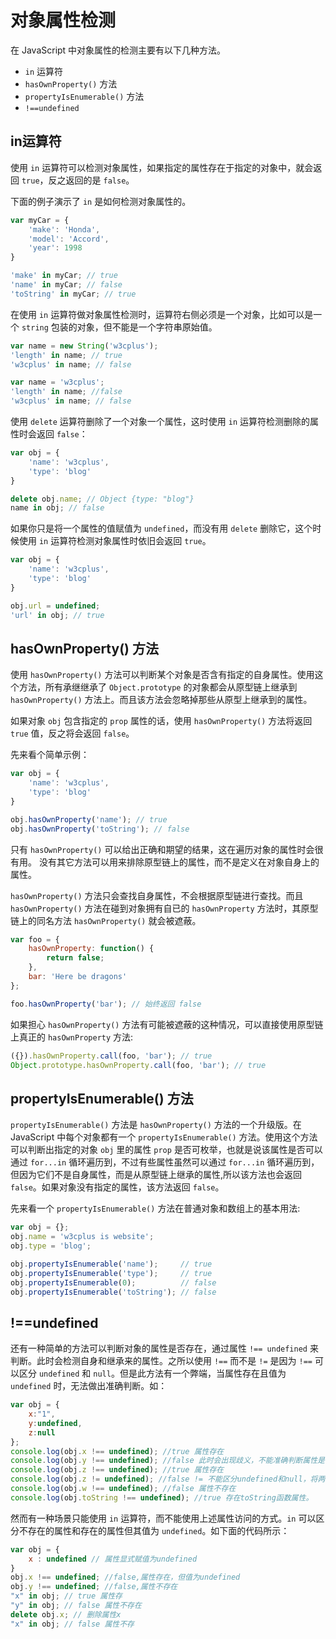 对象属性检测
===

在 JavaScript 中对象属性的检测主要有以下几种方法。

* `in` 运算符
* `hasOwnProperty()` 方法
* `propertyIsEnumerable()` 方法
* `!==undefined`

## in运算符

使用 `in` 运算符可以检测对象属性，如果指定的属性存在于指定的对象中，就会返回 `true`，反之返回的是 `false`。

下面的例子演示了 `in` 是如何检测对象属性的。

```js
var myCar = {
    'make': 'Honda',
    'model': 'Accord',
    'year': 1998
}

'make' in myCar; // true
'name' in myCar; // false
'toString' in myCar; // true
```

在使用 `in` 运算符做对象属性检测时，运算符右侧必须是一个对象，比如可以是一个 `string` 包装的对象，但不能是一个字符串原始值。

```js
var name = new String('w3cplus');
'length' in name; // true
'w3cplus' in name; // false

var name = 'w3cplus';
'length' in name; //false
'w3cplus' in name; // false
```

使用 `delete` 运算符删除了一个对象一个属性，这时使用 `in` 运算符检测删除的属性时会返回 `false`：

```js
var obj = {
    'name': 'w3cplus',
    'type': 'blog'
}

delete obj.name; // Object {type: "blog"}
name in obj; // false
```

如果你只是将一个属性的值赋值为 `undefined`，而没有用 `delete` 删除它，这个时候使用 `in` 运算符检测对象属性时依旧会返回 `true`。

```js
var obj = {
    'name': 'w3cplus',
    'type': 'blog'
}

obj.url = undefined;
'url' in obj; // true
```

## hasOwnProperty() 方法

使用 `hasOwnProperty()` 方法可以判断某个对象是否含有指定的自身属性。使用这个方法，所有承继继承了 `Object.prototype` 的对象都会从原型链上继承到`hasOwnProperty()` 方法上。而且该方法会忽略掉那些从原型上继承到的属性。

如果对象 `obj` 包含指定的 `prop` 属性的话，使用 `hasOwnProperty()` 方法将返回 `true` 值，反之将会返回 `false`。

先来看个简单示例：

```js
var obj = {
    'name': 'w3cplus',
    'type': 'blog'
}

obj.hasOwnProperty('name'); // true
obj.hasOwnProperty('toString'); // false
```

只有 `hasOwnProperty()` 可以给出正确和期望的结果，这在遍历对象的属性时会很有用。 没有其它方法可以用来排除原型链上的属性，而不是定义在对象自身上的属性。

`hasOwnProperty()` 方法只会查找自身属性，不会根据原型链进行查找。而且 `hasOwnProperty()` 方法在碰到对象拥有自已的 `hasOwnProperty` 方法时，其原型链上的同名方法 `hasOwnProperty()` 就会被遮蔽。

```js
var foo = {
    hasOwnProperty: function() {
        return false;
    },
    bar: 'Here be dragons'
};

foo.hasOwnProperty('bar'); // 始终返回 false
```

如果担心 `hasOwnProperty()` 方法有可能被遮蔽的这种情况，可以直接使用原型链上真正的 `hasOwnProperty` 方法:

```js
({}).hasOwnProperty.call(foo, 'bar'); // true
Object.prototype.hasOwnProperty.call(foo, 'bar'); // true
```

## propertyIsEnumerable() 方法

`propertyIsEnumerable()` 方法是 `hasOwnProperty()` 方法的一个升级版。在 JavaScript 中每个对象都有一个 `propertyIsEnumerable()` 方法。使用这个方法可以判断出指定的对象 `obj` 里的属性 `prop` 是否可枚举，也就是说该属性是否可以通过 `for...in` 循环遍历到，不过有些属性虽然可以通过 `for...in` 循环遍历到，但因为它们不是自身属性，而是从原型链上继承的属性,所以该方法也会返回 `false`。如果对象没有指定的属性，该方法返回 `false`。

先来看一个 `propertyIsEnumerable()` 方法在普通对象和数组上的基本用法:

```js
var obj = {};
obj.name = 'w3cplus is website';
obj.type = 'blog';

obj.propertyIsEnumerable('name');     // true
obj.propertyIsEnumerable('type');     // true
obj.propertyIsEnumerable(0);          // false
obj.propertyIsEnumerable('toString'); // false
```

## !==undefined

还有一种简单的方法可以判断对象的属性是否存在，通过属性 `!== undefined` 来判断。此时会检测自身和继承来的属性。之所以使用 `!==` 而不是 `!=` 是因为 `!==` 可以区分 `undefined` 和 `null`。但是此方法有一个弊端，当属性存在且值为 `undefined` 时，无法做出准确判断。如：

```js
var obj = {
    x:"1",
    y:undefined,
    z:null
};
console.log(obj.x !== undefined); //true 属性存在
console.log(obj.y !== undefined); //false 此时会出现歧义，不能准确判断属性是不存在还是属性值为undefined
console.log(obj.z !== undefined); //true 属性存在
console.log(obj.z != undefined); //false != 不能区分undefined和null，将两者同等对待
console.log(obj.w !== undefined); //false 属性不存在
console.log(obj.toString !== undefined); //true 存在toString函数属性。
```

然而有一种场景只能使用 `in` 运算符，而不能使用上述属性访问的方式。`in` 可以区分不存在的属性和存在的属性但其值为 `undefined`。如下面的代码所示：

```js
var obj = {
    x : undefined // 属性显式赋值为undefined
}
obj.x !== undefined; //false,属性存在，但值为undefined
obj.y !== undefined; //false,属性不存在
"x" in obj; // true 属性存
"y" in obj; // false 属性不存在
delete obj.x; // 删除属性x
"x" in obj; // false 属性不存
```
